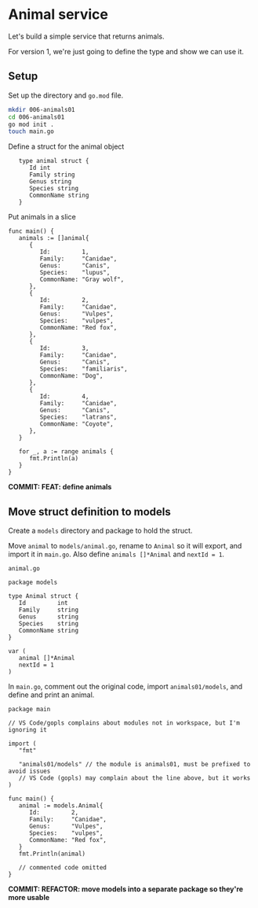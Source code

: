 # Animal service

Let's build a simple service that returns animals.

For version 1, we're just going to define the type and show we can use it.

## Setup

Set up the directory and `go.mod` file.

```bash
mkdir 006-animals01
cd 006-animals01
go mod init .
touch main.go
```

Define a struct for the animal object

```golang
   type animal struct {
      Id int
      Family string
      Genus string
      Species string
      CommonName string
   }
```

Put animals in a slice

```golang
func main() {
   animals := []animal{
      {
         Id:         1,
         Family:     "Canidae",
         Genus:      "Canis",
         Species:    "lupus",
         CommonName: "Gray wolf",
      },
      {
         Id:         2,
         Family:     "Canidae",
         Genus:      "Vulpes",
         Species:    "vulpes",
         CommonName: "Red fox",
      },
      {
         Id:         3,
         Family:     "Canidae",
         Genus:      "Canis",
         Species:    "familiaris",
         CommonName: "Dog",
      },
      {
         Id:         4,
         Family:     "Canidae",
         Genus:      "Canis",
         Species:    "latrans",
         CommonName: "Coyote",
      },
   }

   for _, a := range animals {
      fmt.Println(a)
   }
}
```

**COMMIT: FEAT: define animals**

## Move struct definition to models

Create a `models` directory and package to hold the struct.

Move `animal` to `models/animal.go`, rename to `Animal` so it will export, and import it in `main.go`. Also define `animals []*Animal` and `nextId = 1`.

`animal.go`

```golang
package models

type Animal struct {
   Id         int
   Family     string
   Genus      string
   Species    string
   CommonName string
}

var (
   animal []*Animal
   nextId = 1
)
```

In `main.go`, comment out the original code, import `animals01/models`, and define and print an animal.

```golang
package main

// VS Code/gopls complains about modules not in workspace, but I'm ignoring it

import (
   "fmt"

   "animals01/models" // the module is animals01, must be prefixed to avoid issues
   // VS Code (gopls) may complain about the line above, but it works
)

func main() {
   animal := models.Animal{
      Id:         2,
      Family:     "Canidae",
      Genus:      "Vulpes",
      Species:    "vulpes",
      CommonName: "Red fox",
   }
   fmt.Println(animal)

   // commented code omitted
}
```

**COMMIT: REFACTOR: move models into a separate package so they're more usable**
